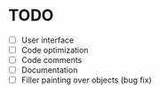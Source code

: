 # TODO

- [ ] User interface
- [ ] Code optimization
- [ ] Code comments
- [ ] Documentation
- [ ] Filler painting over objects (bug fix)